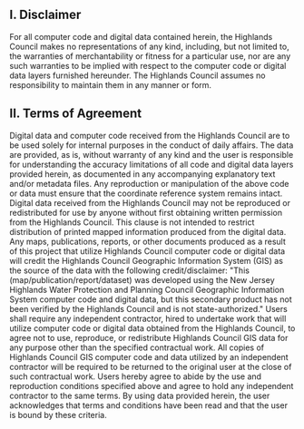 ## I. Disclaimer

For all computer code and digital data contained herein, the Highlands Council makes no representations of any kind, including, but not limited to, the warranties of merchantability or fitness for a particular use, nor are any such warranties to be implied with respect to the computer code or digital data layers furnished hereunder. The Highlands Council assumes no responsibility to maintain them in any manner or form.


## II. Terms of Agreement

Digital data and computer code received from the Highlands Council are to be used solely for internal purposes in the conduct of daily affairs. The data are provided, as is, without warranty of any kind and the user is responsible for understanding the accuracy limitations of all code and digital data layers provided herein, as documented in any accompanying explanatory text and/or metadata files. Any reproduction or manipulation of the above code or data must ensure that the coordinate reference system remains intact. Digital data received from the Highlands Council may not be reproduced or redistributed for use by anyone without first obtaining written permission from the Highlands Council. This clause is not intended to restrict distribution of printed mapped information produced from the digital data. Any maps, publications, reports, or other documents produced as a result of this project that utilize Highlands Council computer code or digital data will credit the Highlands Council Geographic Information System (GIS) as the source of the data with the following credit/disclaimer: "This (map/publication/report/dataset) was developed using the New Jersey Highlands Water Protection and Planning Council Geographic Information System computer code and digital data, but this secondary product has not been verified by the Highlands Council and is not state-authorized." Users shall require any independent contractor, hired to undertake work that will utilize computer code or digital data obtained from the Highlands Council, to agree not to use, reproduce, or redistribute Highlands Council GIS data for any purpose other than the specified contractual work. All copies of Highlands Council GIS computer code and data utilized by an independent contractor will be required to be returned to the original user at the close of such contractual work. Users hereby agree to abide by the use and reproduction conditions specified above and agree to hold any independent contractor to the same terms. By using data provided herein, the user acknowledges that terms and conditions have been read and that the user is bound by these criteria.